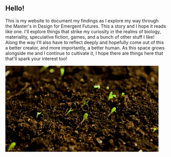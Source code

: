 ## Hello!

This is my website to document my findings as I explore my way through the Master's in Design for Emergent Futures. This a story and I hope it reads like one. I'll explore things that strike my curiosity in the realms of biology, materiality, speculative fiction, games, and a bunch of other stuff I like! Along the way I'll also have to reflect deeply and hopefully come out of this a better creator, and more importantly, a better human. As this space grows alongside me and I continue to cultivate it, I hope there are things here that that'll spark your interest too!

![](https://raw.githubusercontent.com/maxguss/MDEFasaurus/main/docs/images/Plants.gif)